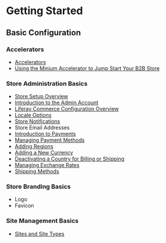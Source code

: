 # Getting Started

## Basic Configuration

### Accelerators

* [Accelerators](./accelerators.md)
* [Using the Minium Accelerator to Jump Start Your B2B Store](./using-the-minium-accelerator-to-jump-start-your-b2b-store.md)

### Store Administration Basics

* [Store Setup Overview](./store-setup-overview.md)
* [Introduction to the Admin Account](./introduction-to-the-admin-account.md)
* [Liferay Commerce Configuration Overview](./liferay-commerce-configuration-overview.md)
* [Locale Options](./locale-options.md)
* [Store Notifications](../marketing/automating-store-emails-by-using-notification-templates.md)
* Store Email Addresses
* [Introduction to Payments](./payments.md)
* [Managing Payment Methods](./managing-payment-methods.md)
* [Adding Regions](./adding-regions.md)
* [Adding a New Currency](./adding-a-new-currency.md)
* [Deactivating a Country for Billing or Shipping](./deactivating-a-country-for-billing-or-shipping.md)
* [Managing Exchange Rates](./managing-exchange-rates.md)
* [Shipping Methods](./shipping-methods.md)

### Store Branding Basics

* Logo
* Favicon

### Site Management Basics

* [Sites and Site Types](./sites-and-site-types.md)
